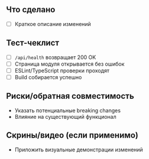 ## Что сделано

- [ ] Краткое описание изменений

## Тест-чеклист

- [ ] `/api/health` возвращает 200 OK
- [ ] Страница модуля открывается без ошибок
- [ ] ESLint/TypeScript проверки проходят
- [ ] Build собирается успешно

## Риски/обратная совместимость

- Указать потенциальные breaking changes
- Влияние на существующий функционал

## Скрины/видео (если применимо)

- Приложить визуальные демонстрации изменений
